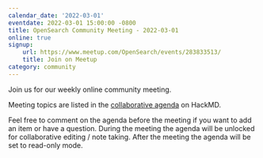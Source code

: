```yaml
---
calendar_date: '2022-03-01'
eventdate: 2022-03-01 15:00:00 -0800
title: OpenSearch Community Meeting - 2022-03-01
online: true
signup:
    url: https://www.meetup.com/OpenSearch/events/283833513/
    title: Join on Meetup
category: community
---
```


Join us for our weekly online community meeting.

Meeting topics are listed in the [collaborative agenda](https://hackmd.io/@HmdZWaVnQU6M8icdvC5TwQ/rybC_vgkq) on HackMD.

Feel free to comment on the agenda before the meeting if you want to add an item or have a question.
During the meeting the agenda will be unlocked for collaborative editing / note taking. After the meeting the agenda will be set to read-only mode.
